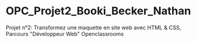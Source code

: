 # OPC_Projet2_Booki_Becker_Nathan
Projet n°2: Transformez une maquette en site web avec HTML &amp; CSS, Parcours "Développeur Web" Openclassrooms
